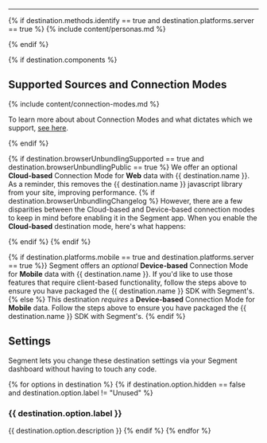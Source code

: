 <hr/>

<!-- if it uses Identify calls and is available on Server, you can use personas?  -->
{% if destination.methods.identify == true and destination.platforms.server == true %}
{% include content/personas.md %}

{% endif %}


{% if destination.components %}

## Supported Sources and Connection Modes

{% include content/connection-modes.md %}

To learn more about about Connection Modes and what dictates which we support, [see here](https://segment.com/docs/destinations/#connection-modes).

{% endif %}

{% if destination.browserUnbundlingSupported == true and destination.browserUnbundlingPublic == true %}
We offer an optional **Cloud-based** Connection Mode for **Web** data with {{ destination.name }}. As a reminder, this removes the {{ destination.name }} javascript library from your site, improving performance.
{% if destination.browserUnbundlingChangelog %} However, there are a few disparities between the Cloud-based and Device-based connection modes to keep in mind before enabling it in the Segment app. When you enable the **Cloud-based** destination mode, here's what happens:

<!-- holy crap lets NOT expose the changelog wtf has anyone looked at that content-->
{% endif %}
{% endif %}

{% if destination.platforms.mobile == true and destination.platforms.server == true %}}
Segment offers an *optional* **Device-based** Connection Mode for **Mobile** data with {{ destination.name }}. If you'd like to use those features that require client-based functionality, follow the steps above to ensure you have packaged the {{ destination.name }} SDK with Segment's.
{% else %}
This destination *requires* a **Device-based** Connection Mode for **Mobile** data. Follow the steps above to ensure you have packaged the {{ destination.name }} SDK with Segment's.
{% endif %}

## Settings

Segment lets you change these destination settings via your Segment dashboard without having to touch any code.

<!-- I'm not sure how to handle the `each` here  -->
{% for options in destination %}
{% if destination.option.hidden == false and destination.option.label != "Unused" %}
### {{ destination.option.label }}
{{ destination.option.description }}
{% endif %}
{% endfor %}
